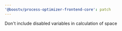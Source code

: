 ```yaml
---
'@boostv/process-optimizer-frontend-core': patch
---
```


Don't include disabled variables in calculation of space
